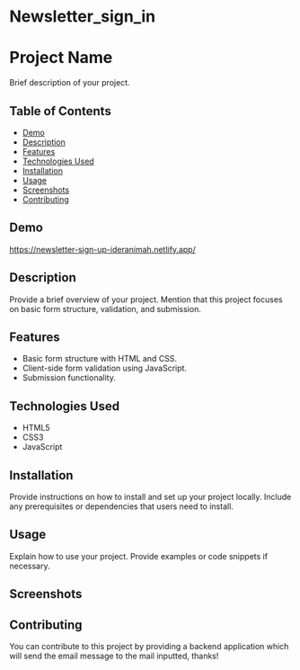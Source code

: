 # Newsletter_sign_in
# Project Name

Brief description of your project.

## Table of Contents

- [Demo](#demo)
- [Description](#description)
- [Features](#features)
- [Technologies Used](#technologies-used)
- [Installation](#installation)
- [Usage](#usage)
- [Screenshots](#screenshots)
- [Contributing](#contributing)


## Demo

https://newsletter-sign-up-ideranimah.netlify.app/

## Description

Provide a brief overview of your project. Mention that this project focuses on basic form structure, validation, and submission.

## Features

- Basic form structure with HTML and CSS.
- Client-side form validation using JavaScript.
- Submission functionality.

## Technologies Used

- HTML5
- CSS3
- JavaScript

## Installation

Provide instructions on how to install and set up your project locally. Include any prerequisites or dependencies that users need to install.

## Usage

Explain how to use your project. Provide examples or code snippets if necessary.

## Screenshots

## Contributing

You can contribute to this project by providing a backend application which will send the email message to the mail inputted, thanks!
